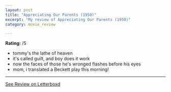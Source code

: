 ```yaml
---
layout: post
title: "Appreciating Our Parents (1950)"
excerpt: "My review of Appreciating Our Parents (1950)"
category: movie_review

---
```


**Rating:** /5

* tommy's the lathe of heaven
* it's called guilt, and boy does it work
* now the faces of those he's wronged flashes before his eyes
* mom, i translated a Beckett play this morning!

<hr>

[See Review on Letterboxd](https://boxd.it/4Rva0L)
